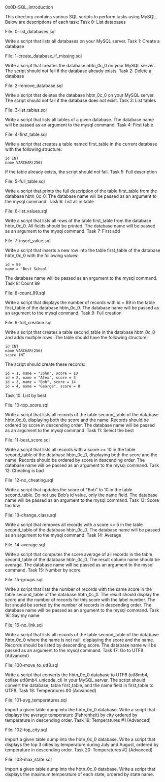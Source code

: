 0x0D-SQL_introduction

This directory contains various SQL scripts to perform tasks using MySQL. Below are descriptions of each task:
Task 0: List databases

File: 0-list_databases.sql

Write a script that lists all databases on your MySQL server.
Task 1: Create a database

File: 1-create_database_if_missing.sql

Write a script that creates the database hbtn_0c_0 on your MySQL server. The script should not fail if the database already exists.
Task 2: Delete a database

File: 2-remove_database.sql

Write a script that deletes the database hbtn_0c_0 on your MySQL server. The script should not fail if the database does not exist.
Task 3: List tables

File: 3-list_tables.sql

Write a script that lists all tables of a given database. The database name will be passed as an argument to the mysql command.
Task 4: First table

File: 4-first_table.sql

Write a script that creates a table named first_table in the current database with the following structure:

    id INT
    name VARCHAR(256)

If the table already exists, the script should not fail.
Task 5: Full description

File: 5-full_table.sql

Write a script that prints the full description of the table first_table from the database hbtn_0c_0. The database name will be passed as an argument to the mysql command.
Task 6: List all in table

File: 6-list_values.sql

Write a script that lists all rows of the table first_table from the database hbtn_0c_0. All fields should be printed. The database name will be passed as an argument to the mysql command.
Task 7: First add

File: 7-insert_value.sql

Write a script that inserts a new row into the table first_table of the database hbtn_0c_0 with the following values:

    id = 89
    name = 'Best School'

The database name will be passed as an argument to the mysql command.
Task 8: Count 89

File: 8-count_89.sql

Write a script that displays the number of records with id = 89 in the table first_table of the database hbtn_0c_0. The database name will be passed as an argument to the mysql command.
Task 9: Full creation

File: 9-full_creation.sql

Write a script that creates a table second_table in the database hbtn_0c_0 and adds multiple rows. The table should have the following structure:

    id INT
    name VARCHAR(256)
    score INT

The script should create these records:

    id = 1, name = "John", score = 10
    id = 2, name = "Alex", score = 3
    id = 3, name = "Bob", score = 14
    id = 4, name = "George", score = 8

Task 10: List by best

File: 10-top_score.sql

Write a script that lists all records of the table second_table of the database hbtn_0c_0, displaying both the score and the name. Records should be ordered by score in descending order. The database name will be passed as an argument to the mysql command.
Task 11: Select the best

File: 11-best_score.sql

Write a script that lists all records with a score >= 10 in the table second_table of the database hbtn_0c_0, displaying both the score and the name. Records should be ordered by score in descending order. The database name will be passed as an argument to the mysql command.
Task 12: Cheating is bad

File: 12-no_cheating.sql

Write a script that updates the score of "Bob" to 10 in the table second_table. Do not use Bob’s id value, only the name field. The database name will be passed as an argument to the mysql command.
Task 13: Score too low

File: 13-change_class.sql

Write a script that removes all records with a score <= 5 in the table second_table of the database hbtn_0c_0. The database name will be passed as an argument to the mysql command.
Task 14: Average

File: 14-average.sql

Write a script that computes the score average of all records in the table second_table of the database hbtn_0c_0. The result column name should be average. The database name will be passed as an argument to the mysql command.
Task 15: Number by score

File: 15-groups.sql

Write a script that lists the number of records with the same score in the table second_table of the database hbtn_0c_0. The result should display the score and the number of records for this score with the label number. The list should be sorted by the number of records in descending order. The database name will be passed as an argument to the mysql command.
Task 16: Say my name

File: 16-no_link.sql

Write a script that lists all records of the table second_table of the database hbtn_0c_0 where the name is not null, displaying the score and the name. Records should be listed by descending score. The database name will be passed as an argument to the mysql command.
Task 17: Go to UTF8 (Advanced)

File: 100-move_to_utf8.sql

Write a script that converts the hbtn_0c_0 database to UTF8 (utf8mb4, collate utf8mb4_unicode_ci) in your MySQL server. The script should convert the database, table first_table, and the name field in first_table to UTF8.
Task 18: Temperatures #0 (Advanced)

File: 101-avg_temperatures.sql

Import a given table dump into the hbtn_0c_0 database. Write a script that displays the average temperature (Fahrenheit) by city ordered by temperature in descending order.
Task 19: Temperatures #1 (Advanced)

File: 102-top_city.sql

Import a given table dump into the hbtn_0c_0 database. Write a script that displays the top 3 cities by temperature during July and August, ordered by temperature in descending order.
Task 20: Temperatures #2 (Advanced)

File: 103-max_state.sql

Import a given table dump into the hbtn_0c_0 database. Write a script that displays the maximum temperature of each state, ordered by state name.
